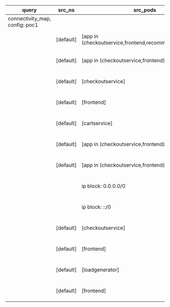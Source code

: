 |query|src_ns|src_pods|dst_ns|dst_pods|connection|
|---|---|---|---|---|---|
|connectivity_map, config: poc1||||||
||[default]|[app in (checkoutservice,frontend,recommendationservice)]|[default]|[productcatalogservice]|TCP dst_ports: (3550, ),|
||[default]|[app in (checkoutservice,frontend)]|[default]|[shippingservice]|TCP dst_ports: (50051, ),|
||[default]|[checkoutservice]|[default]|[paymentservice]|TCP dst_ports: (50051, ),|
||[default]|[frontend]|[default]|[checkoutservice]|TCP dst_ports: (5050, ),|
||[default]|[cartservice]|[default]|[redis-cart]|TCP dst_ports: (6379, ),|
||[default]|[app in (checkoutservice,frontend)]|[default]|[currencyservice]|TCP dst_ports: (7000, ),|
||[default]|[app in (checkoutservice,frontend)]|[default]|[cartservice]|TCP dst_ports: (7070, ),|
|||ip block: 0.0.0.0/0|[default]|[frontend]|TCP dst_ports: (8080, ),|
|||ip block: ::/0|[default]|[frontend]|TCP dst_ports: (8080, ),|
||[default]|[checkoutservice]|[default]|[emailservice]|TCP dst_ports: (8080, ),|
||[default]|[frontend]|[default]|[recommendationservice]|TCP dst_ports: (8080, ),|
||[default]|[loadgenerator]|[default]|[frontend]|TCP dst_ports: (8080, ),|
||[default]|[frontend]|[default]|[adservice]|TCP dst_ports: (9555, ),|


